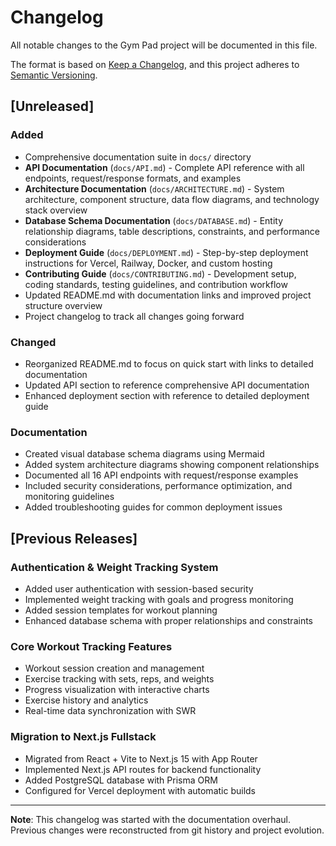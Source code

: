 # Changelog

All notable changes to the Gym Pad project will be documented in this file.

The format is based on [Keep a Changelog](https://keepachangelog.com/en/1.0.0/),
and this project adheres to [Semantic Versioning](https://semver.org/spec/v2.0.0.html).

## [Unreleased]

### Added

- Comprehensive documentation suite in `docs/` directory
- **API Documentation** (`docs/API.md`) - Complete API reference with all endpoints, request/response formats, and examples
- **Architecture Documentation** (`docs/ARCHITECTURE.md`) - System architecture, component structure, data flow diagrams, and technology stack overview
- **Database Schema Documentation** (`docs/DATABASE.md`) - Entity relationship diagrams, table descriptions, constraints, and performance considerations
- **Deployment Guide** (`docs/DEPLOYMENT.md`) - Step-by-step deployment instructions for Vercel, Railway, Docker, and custom hosting
- **Contributing Guide** (`docs/CONTRIBUTING.md`) - Development setup, coding standards, testing guidelines, and contribution workflow
- Updated README.md with documentation links and improved project structure overview
- Project changelog to track all changes going forward

### Changed

- Reorganized README.md to focus on quick start with links to detailed documentation
- Updated API section to reference comprehensive API documentation
- Enhanced deployment section with reference to detailed deployment guide

### Documentation

- Created visual database schema diagrams using Mermaid
- Added system architecture diagrams showing component relationships
- Documented all 16 API endpoints with request/response examples
- Included security considerations, performance optimization, and monitoring guidelines
- Added troubleshooting guides for common deployment issues

## [Previous Releases]

### Authentication & Weight Tracking System

- Added user authentication with session-based security
- Implemented weight tracking with goals and progress monitoring
- Added session templates for workout planning
- Enhanced database schema with proper relationships and constraints

### Core Workout Tracking Features

- Workout session creation and management
- Exercise tracking with sets, reps, and weights
- Progress visualization with interactive charts
- Exercise history and analytics
- Real-time data synchronization with SWR

### Migration to Next.js Fullstack

- Migrated from React + Vite to Next.js 15 with App Router
- Implemented Next.js API routes for backend functionality
- Added PostgreSQL database with Prisma ORM
- Configured for Vercel deployment with automatic builds

---

**Note**: This changelog was started with the documentation overhaul. Previous changes were reconstructed from git history and project evolution.
